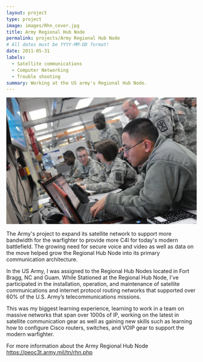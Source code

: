 ```yaml
---
layout: project
type: project
image: images/Rhn_cover.jpg
title: Army Regional Hub Node
permalink: projects/Army Regional Hub Node
# All dates must be YYYY-MM-DD format!
date: 2011-05-31
labels:
  - Satellite communications 
  - Computer Networking
  - Trouble shooting
summary: Working at the US army's Regional Hub Node.
---
```


<img class="Working at the Regional Hub Node" src="../images/rhnWork.jpg">

The Army's project to expand its satellite network to support more bandwidth for the warfighter to provide more C4I for today's modern battlefield. The growing need for secure voice and video as well as data on the move helped grow the Regional Hub Node into its primary communication architecture.

In the US Army, I was assigned to the Regional Hub Nodes located in Fort Bragg, NC and Guam. While Stationed at the Regional Hub Node, I've participated in the installation, operation, and maintenance of satellite communications and internet protocol routing networks that supported over 60% of the U.S. Army’s telecommunications missions.

This was my biggest learning experience, learning to work in a team on massive networks that span over 1000s of IP, working on the latest in satellite communication  gear as well as gaining new skills such as learning how to configure Cisco routers, switches, and VOIP gear to support the modern warfighter.

For more information about the Army Regional Hub Node https://peoc3t.army.mil/tn/rhn.php

